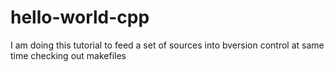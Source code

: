 # hello-world-cpp
I am doing this tutorial to feed a set of sources into bversion control at same time checking out makefiles
